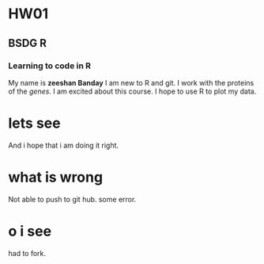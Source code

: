 # HW01
## BSDG R
### Learning to code in R 
My name is **zeeshan Banday**
I am new to R and git.
I work with the proteins of the *genes*.
I am excited about this course.
I hope to use R to plot my data.
# lets see
And i hope that i am doing it right.
# what is wrong
 Not able to push to git hub. some error.
# o i see
had to fork.

